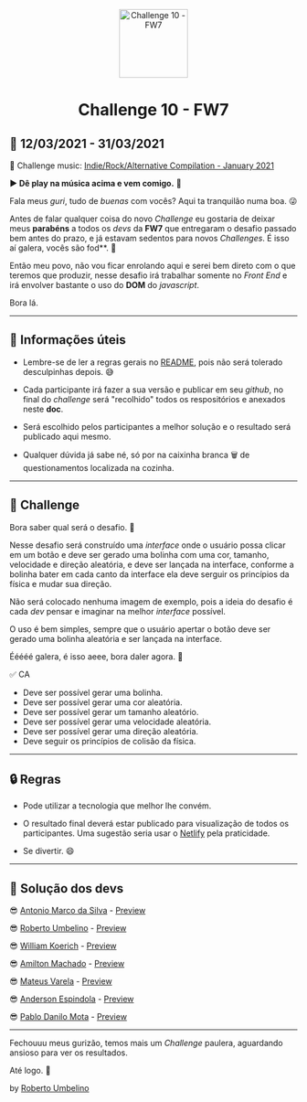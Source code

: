 <p align="center">
  <img alt="Challenge 10 - FW7" width="120" title="Challenge 10 - FW7" src="../.github/logo.png" />
</p>

<h1 align="center">Challenge 10 - FW7</h1>

## 📅 12/03/2021 - 31/03/2021

🎵 Challenge music: [Indie/Rock/Alternative Compilation - January 2021](https://www.youtube.com/watch?v=WJ6UOey1apk)

**▶️ Dê play na música acima e vem comigo.** 🤘

Fala meus _guri_, tudo de _buenas_ com vocês? Aqui ta tranquilão numa boa. 😜

Antes de falar qualquer coisa do novo _Challenge_ eu gostaria de deixar meus **parabéns** a todos os _devs_ da **FW7** que entregaram o desafio passado bem antes do prazo, e já estavam sedentos para novos _Challenges_. É isso aí galera, vocês são fod**. 💪

Então meu povo, não vou ficar enrolando aqui e serei bem direto com o que teremos que produzir, nesse desafio irá trabalhar somente no _Front End_ e irá envolver bastante o uso do **DOM** do _javascript_.

Bora lá.

---

## 📕 Informações úteis

- Lembre-se de ler a regras gerais no [README](../README.md), pois não será tolerado desculpinhas depois. 😅

- Cada participante irá fazer a sua versão e publicar em seu _github_, no final do _challenge_ será "recolhido" todos os respositórios e anexados neste **doc**.

- Será escolhido pelos participantes a melhor solução e o resultado será publicado aqui mesmo.

- Qualquer dúvida já sabe né, só por na caixinha branca 🗑️ de questionamentos localizada na cozinha.

---

## 🎯 Challenge

Bora saber qual será o desafio. 📝

Nesse desafio será construído uma _interface_ onde o usuário possa clicar em um botão e deve ser gerado uma bolinha com uma cor, tamanho, velocidade e direção aleatória, e deve ser lançada na interface, conforme a bolinha bater em cada canto da interface ela deve serguir os princípios da física e mudar sua direção.

Não será colocado nenhuma imagem de exemplo, pois a ideia do desafio é cada _dev_ pensar e imaginar na melhor _interface_ possível.

O uso é bem simples, sempre que o usuário apertar o botão deve ser gerado uma bolinha aleatória e ser lançada na interface.

Ééééé galera, é isso aeee, bora daler agora. 🤩

✅ CA
- Deve ser possível gerar uma bolinha.
- Deve ser possível gerar uma cor aleatória.
- Deve ser possível gerar um tamanho aleatório.
- Deve ser possível gerar uma velocidade aleatória.
- Deve ser possível gerar uma direção aleatória.
- Deve seguir os princípios de colisão da física.

---

## 🔒 Regras

- Pode utilizar a tecnologia que melhor lhe convém.

- O resultado final deverá estar publicado para visualização de todos os participantes. Uma sugestão seria usar o [Netlify](https://www.netlify.com/) pela praticidade.

- Se divertir. 😄

---

## 🤯 Solução dos devs

😎 [Antonio Marco da Silva](https://github.com/antomarsi/ball-bouncer-challenge-10) - [Preview](https://stoic-torvalds-5ff660.netlify.app/)

😎 [Roberto Umbelino](https://github.com/robertoumbelino/element-randomizer/) - [Preview](https://element-randomizer.netlify.app/)

😎 [William Koerich](https://github.com/William-Koerich/Space-Balls) - [Preview](https://space-balls.netlify.app/)

😎 [Amilton Machado](https://github.com/amiltoncm/challenge10) - [Preview](https://challenge10.herokuapp.com/)

😎 [Mateus Varela](https://github.com/mateusVarela/ball_animation) - [Preview](https://ball-animation-mateus.netlify.app/)

😎 [Anderson Espindola](https://github.com/andersonespindola/turbo-balls) - [Preview](turbo-balls.surge.sh)

😎 [Pablo Danilo Mota](https://github.com/pablodanilomota/comet-launcher) - [Preview](https://comet-launcher.netlify.app/)

---

Fechouuu meus gurizão, temos mais um _Challenge_ paulera, aguardando ansioso para ver os resultados.

Até logo. 👊

by [Roberto Umbelino](https://github.com/robertoumbelino)
